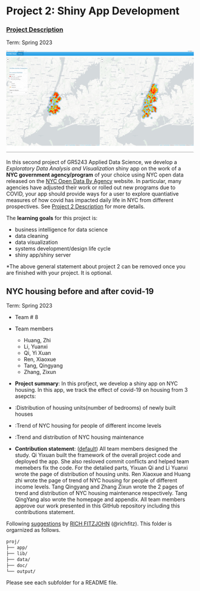 # Project 2: Shiny App Development

### [Project Description](doc/project2_desc.md)

Term: Spring 2023

![screenshot](doc/figs/map.jpg)

In this second project of GR5243 Applied Data Science, we develop a *Exploratory Data Analysis and Visualization* shiny app on the work of a **NYC government agency/program** of your choice using NYC open data released on the [NYC Open Data By Agency](https://opendata.cityofnewyork.us/data/) website. In particular, many agencies have adjusted their work or rolled out new programs due to COVID, your app should provide ways for a user to explore quantiative measures of how covid has impacted daily life in NYC from different prospectives. See [Project 2 Description](doc/project2_desc.md) for more details.  

The **learning goals** for this project is:

- business intelligence for data science
- data cleaning
- data visualization
- systems development/design life cycle
- shiny app/shiny server

*The above general statement about project 2 can be removed once you are finished with your project. It is optional.

## NYC housing before and after covid-19
Term: Spring 2023

+ Team # 8
+ Team members
	+ Huang, Zhi
	+ Li, Yuanxi
	+ Qi, Yi Xuan
	+ Ren, Xiaoxue
	+ Tang, Qingyang
	+ Zhang, Zixun

+ **Project summary**: In this profject, we develop a shiny app on NYC housing. In this app, we track the effect of covid-19 on housing from 3 asepcts:
+ :Distribution of housing units(number of bedrooms) of newly built houses
+ :Trend of NYC housing for people of different income levels
+ :Trend and distribution of NYC housing maintenance 

+ **Contribution statement**: ([default](doc/a_note_on_contributions.md)) All team members designed the study. Qi Yixuan built the framework of the overall project code and deployed the app. She also resloved commit conflicts and helped team memebers fix the code. For the detalied parts, Yixuan Qi and Li Yuanxi wrote the page of distribution of housing units. Ren Xiaoxue and Huang zhi wrote the page of trend of NYC housing for people of different income levels. Tang Qingyang and Zhang Zixun wrote the 2 pages of trend and distribution of NYC housing maintenance respectively. Tang QingYang also wrote the homepage and appendix. All team members approve our work presented in this GitHub repository including this contributions statement. 

Following [suggestions](http://nicercode.github.io/blog/2013-04-05-projects/) by [RICH FITZJOHN](http://nicercode.github.io/about/#Team) (@richfitz). This folder is orgarnized as follows.

```
proj/
├── app/
├── lib/
├── data/
├── doc/
└── output/
```

Please see each subfolder for a README file.

